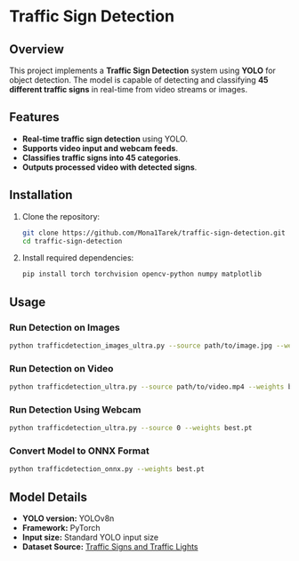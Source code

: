 # Traffic Sign Detection

## Overview
This project implements a **Traffic Sign Detection** system using **YOLO** for object detection. The model is capable of detecting and classifying **45 different traffic signs** in real-time from video streams or images.

## Features
- **Real-time traffic sign detection** using YOLO.
- **Supports video input and webcam feeds**.
- **Classifies traffic signs into 45 categories**.
- **Outputs processed video with detected signs**.

## Installation
1. Clone the repository:
   ```bash
   git clone https://github.com/Mona1Tarek/traffic-sign-detection.git
   cd traffic-sign-detection
   ```
2. Install required dependencies:
   ```bash
   pip install torch torchvision opencv-python numpy matplotlib
   ```



## Usage
### Run Detection on Images
```bash
python trafficdetection_images_ultra.py --source path/to/image.jpg --weights best.pt
```

### Run Detection on Video
```bash
python trafficdetection_ultra.py --source path/to/video.mp4 --weights best.pt
```

### Run Detection Using Webcam
```bash
python trafficdetection_ultra.py --source 0 --weights best.pt
```

### Convert Model to ONNX Format
```bash
python trafficdetection_onnx.py --weights best.pt
```

## Model Details
- **YOLO version:** YOLOv8n
- **Framework:** PyTorch
- **Input size:** Standard YOLO input size
- **Dataset Source:** [Traffic Signs and Traffic Lights](https://universe.roboflow.com/traffic-signs-detection-aojvk/traffic-signs-and-traffic-lights)





